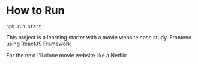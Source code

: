 # How to Run
`npm run start`

This project is a learning starter with a movie website case study.
Frontend using ReactJS Framework

For the next i'll clone movie website like a Netflix
